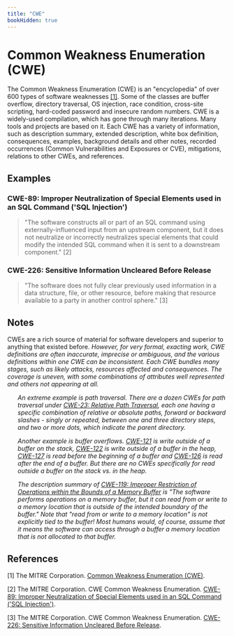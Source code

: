 ```yaml
---
title: "CWE"
bookHidden: true
---
```

# Common Weakness Enumeration (CWE)

The Common Weakness Enumeration (CWE) is an "encyclopedia" of over 600 types of software weaknesses [\[1\]](#ref). Some of the classes are buffer overflow, directory traversal, OS injection, race condition, cross-site scripting, hard-coded password and insecure random numbers. CWE is a widely-used compilation, which has gone through many iterations. Many tools and projects are based on it. Each CWE has a variety of information, such as description summary, extended description, white box definition, consequences, examples, background details and other notes, recorded occurrences (Common Vulnerabilities and Exposures or CVE), mitigations, relations to other CWEs, and references.

## Examples

### CWE-89: Improper Neutralization of Special Elements used in an SQL Command ('SQL Injection')

> "The software constructs all or part of an SQL command using externally-influenced input from an upstream component, but it does not neutralize or incorrectly neutralizes special elements that could modify the intended SQL command when it is sent to a downstream component." [2]

### CWE-226: Sensitive Information Uncleared Before Release

> "The software does not fully clear previously used information in a data structure, file, or other resource, before making that resource available to a party in another control sphere." [3]

## Notes

CWEs are a rich source of material for software developers and superior to anything that existed before. _However, for very formal, exacting work, CWE definitions are often inaccurate, imprecise or ambiguous, and the various definitions within one CWE can be inconsistent. Each CWE bundles many stages, such as likely attacks, resources affected and consequences. The coverage is uneven, with some combinations of attributes well represented and others not appearing at all._

<ul><i>

An extreme example is path traversal. There are a dozen CWEs for path traversal under [CWE-23: Relative Path Traversal](https://cwe.mitre.org/data/definitions/23.html), each one having a specific combination of relative or absolute paths, forward or backward slashes - singly or repeated, between one and three directory steps, and two or more dots, which indicate the parent directory.

Another example is buffer overflows. [CWE-121](https://cwe.mitre.org/data/definitions/121.html) is write outside of a buffer on the stack, [CWE-122](https://cwe.mitre.org/data/definitions/122.html) is write outside of a buffer in the heap, [CWE-127](https://cwe.mitre.org/data/definitions/127.html) is read before the beginning of a buffer and [CWE-126](https://cwe.mitre.org/data/definitions/126.html) is read after the end of a buffer. But there are no CWEs specifically for read outside a buffer on the stack vs. in the heap.

The description summary of [CWE-119: Improper Restriction of Operations within the Bounds of a Memory Buffer](https://cwe.mitre.org/data/definitions/119.html) is "The software performs operations on a memory buffer, but it can read from or write to a memory location that is outside of the intended boundary of the buffer." Note that "read from or write to a memory location" is not explicitly tied to the buffer! Most humans would, of course, assume that it means the software can access through a buffer a memory location that is not allocated to that buffer.

</i></ul>

## References

\[1\] The MITRE Corporation. [Common Weakness Enumeration (CWE)](https://cwe.mitre.org/).

\[2\] The MITRE Corporation. CWE Common Weakness Enumeration. [CWE-89: Improper Neutralization of Special Elements used in an SQL Command ('SQL Injection')](https://cwe.mitre.org/data/definitions/89.html).

\[3\] The MITRE Corporation. CWE Common Weakness Enumeration. [CWE-226: Sensitive Information Uncleared Before Release](https://cwe.mitre.org/data/definitions/226.html).
